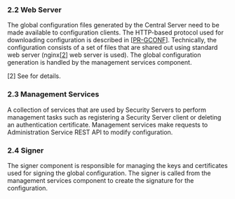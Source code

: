 ### 2.2 Web Server

The global configuration files generated by the Central Server need to be made available to configuration clients. The HTTP-based protocol used for downloading configuration is described in \[[PR-GCONF](#Ref_PR-GCONF)\]. Technically, the configuration consists of a set of files that are shared out using standard web server (nginx\[[2](#Ref_2)\] web server is used). The global configuration generation is handled by the management services component.


\[2\] See  for details.

### 2.3 Management Services

A collection of services that are used by Security Servers to perform management tasks such as registering a Security Server client or deleting an authentication certificate. Management services make requests to Administration Service REST API to modify configuration.

### 2.4 Signer

The signer component is responsible for managing the keys and certificates used for signing the global configuration. The signer is called from the management services component to create the signature for the configuration.